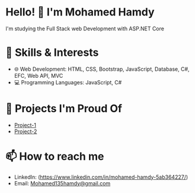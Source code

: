 # Hello! 👋 I'm Mohamed Hamdy
I'm studying the Full Stack web Development with ASP.NET Core

# 🚀 Skills & Interests
 - 🌐 Web Development: HTML, CSS, Bootstrap, JavaScript, Database, C#, EFC, Web API, MVC 
 - 💻 Programming Languages: JavaScript, C#

# 💼 Projects I'm Proud Of
 - [Project-1]([URL]) 
 - [Project-2]([URL])

# 📫 How to reach me
 - LinkedIn: (https://www.linkedin.com/in/mohamed-hamdy-5ab364227/)
 - Email: Mohamed135hamdy@gmail.com

